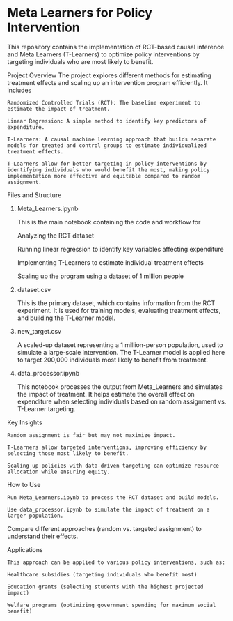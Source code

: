# Meta Learners for Policy Intervention

This repository contains the implementation of RCT-based causal inference and Meta Learners (T-Learners) to optimize policy interventions by targeting individuals who are most likely to benefit.

Project Overview
    The project explores different methods for estimating treatment effects and scaling up an intervention program efficiently. It includes
    
    Randomized Controlled Trials (RCT): The baseline experiment to estimate the impact of treatment.
    
    Linear Regression: A simple method to identify key predictors of expenditure.
    
    T-Learners: A causal machine learning approach that builds separate models for treated and control groups to estimate individualized treatment effects.
    
    T-Learners allow for better targeting in policy interventions by identifying individuals who would benefit the most, making policy implementation more effective and equitable compared to random assignment.

Files and Structure
1. Meta_Learners.ipynb

   This is the main notebook containing the code and workflow for

    Analyzing the RCT dataset
    
    Running linear regression to identify key variables affecting expenditure
    
    Implementing T-Learners to estimate individual treatment effects
    
    Scaling up the program using a dataset of 1 million people

3. dataset.csv

   This is the primary dataset, which contains information from the RCT experiment. It is used for training models, evaluating treatment effects, and building the T-Learner model.

4. new_target.csv

   A scaled-up dataset representing a 1 million-person population, used to simulate a large-scale intervention. The T-Learner model is applied here to target 200,000 individuals most likely to benefit from treatment.

5. data_processor.ipynb

   This notebook processes the output from Meta_Learners and simulates the impact of treatment. It helps estimate the overall effect on expenditure when selecting individuals based on random assignment vs. T-Learner targeting.

Key Insights
    
    Random assignment is fair but may not maximize impact.

    T-Learners allow targeted interventions, improving efficiency by selecting those most likely to benefit.

    Scaling up policies with data-driven targeting can optimize resource allocation while ensuring equity.

How to Use
    
    Run Meta_Learners.ipynb to process the RCT dataset and build models.

    Use data_processor.ipynb to simulate the impact of treatment on a larger population.

Compare different approaches (random vs. targeted assignment) to understand their effects.

Applications
    
    This approach can be applied to various policy interventions, such as:
    
    Healthcare subsidies (targeting individuals who benefit most)
    
    Education grants (selecting students with the highest projected impact)
    
    Welfare programs (optimizing government spending for maximum social benefit)
